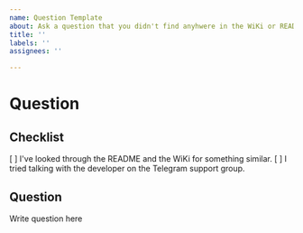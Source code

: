 ```yaml
---
name: Question Template
about: Ask a question that you didn't find anyhwere in the WiKi or README
title: ''
labels: ''
assignees: ''

---
```


# Question

## Checklist

[ ] I've looked through the README and the WiKi for something similar.
[ ] I tried talking with the developer on the Telegram support group.

## Question

Write question here

